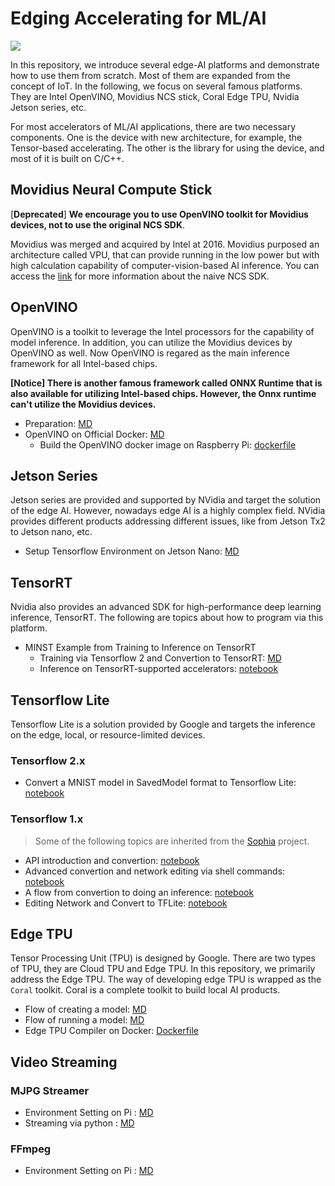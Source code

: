 # Edging Accelerating for ML/AI

[![](https://img.shields.io/badge/doc-stable-green)](README.md)

In this repository, we introduce several edge-AI platforms and demonstrate how to use them from scratch. Most of them are expanded from the concept of IoT. In the following, we focus on several famous platforms. They are Intel OpenVINO, Movidius NCS stick, Coral Edge TPU, Nvidia Jetson series, etc.

For most accelerators of ML/AI applications, there are two necessary components. One is the device with new architecture, for example, the Tensor-based accelerating. The other is the library for using the device, and most of it is built on C/C++.

## Movidius Neural Compute Stick

[**Deprecated**] **We encourage you to use OpenVINO toolkit for Movidius devices, not to use the original NCS SDK**.

Movidius was merged and acquired by Intel at 2016. Movidius purposed an architecture called VPU, that can provide running in the low power but with high calculation capability of computer-vision-based AI inference. You can access the [link](movidius/) for more information about the naive NCS SDK.

## OpenVINO

OpenVINO is a toolkit to leverage the Intel processors for the capability of model inference. In addition, you can utilize the Movidius devices by OpenVINO as well. Now OpenVINO is regared as the main inference framework for all Intel-based chips.

**[**Notice**] There is another famous framework called ONNX Runtime that is also available for utilizing Intel-based chips. However, the Onnx runtime can't utilize the Movidius devices.**

* Preparation: [MD](openvino/openvino_workflow.md)
* OpenVINO on Official Docker: [MD](openvino/inference_openvino_docker.md)
  * Build the OpenVINO docker image on Raspberry Pi: [dockerfile](openvino/pi_for_openvino.dockerfile)
  
## Jetson Series

Jetson series are provided and supported by NVidia and target the solution of the edge AI. However, nowadays edge AI is a highly complex field. NVidia provides different products addressing different issues, like from Jetson Tx2 to Jetson nano, etc.

* Setup Tensorflow Environment on Jetson Nano: [MD](jetson/jetson_tx2_quickstart.md)

## TensorRT

Nvidia also provides an advanced SDK for high-performance deep learning inference, TensorRT. The following are topics about how to program via this platform.

* MINST Example from Training to Inference on TensorRT
  * Training via Tensorflow 2 and Convertion to TensorRT: [MD](tensorrt/trainingMNIST.md)
  * Inference on TensorRT-supported accelerators: [notebook](tensorrt/TensorRTInference.ipynb)

## Tensorflow Lite

Tensorflow Lite is a solution provided by Google and targets the inference on the edge, local, or resource-limited devices.

### Tensorflow 2.x

* Convert a MNIST model in SavedModel format to Tensorflow Lite: [notebook](tensorflowlite/tf2lite_savedmodel.ipynb)

### Tensorflow 1.x

> Some of the following topics are inherited from the [Sophia](https://github.com/jiankaiwang/sophia) project.

* API introduction and convertion: [notebook](tensorflowlite/TensorflowLite_API.ipynb)
* Advanced convertion and network editing via shell commands: [notebook](tensorflowlite/TensorflowLite_CommandLine.ipynb)
* A flow from convertion to doing an inference: [notebook](tensorflowlite/TFLite_FromFrozenModel_Inference.ipynb)
* Editing Network and Convert to TFLite: [notebook](tensorflowlite/NetworkEditing_TFLite_Keras.ipynb)

## Edge TPU

Tensor Processing Unit (TPU) is designed by Google. There are two types of TPU, they are Cloud TPU and Edge TPU. In this repository, we primarily address the Edge TPU. The way of developing edge TPU is wrapped as the `Coral` toolkit. Coral is a complete toolkit to build local AI products.

* Flow of creating a model: [MD](edgetpu/create_models.md)
* Flow of running a model: [MD](edgetpu/inference_with_models.md)
* Edge TPU Compiler on Docker: [Dockerfile](edgetpu/Dockerfile)

## Video Streaming

### MJPG Streamer
* Environment Setting on Pi : [MD](mjpg_streamer/quickstart.md)
* Streaming via python : [MD](mjpg_streamer/video_streaming_using_python.md)

### FFmpeg
* Environment Setting on Pi : [MD](ffmpeg/quickstart.md)


